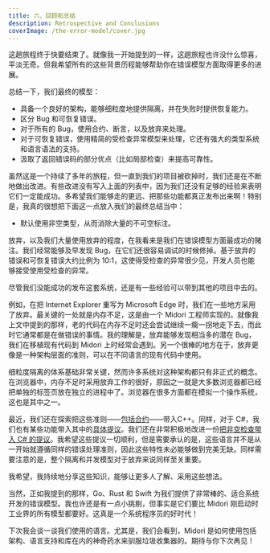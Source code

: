 ```yaml
---
title: 六、回顾和总结
description: Retrospective and Conclusions
coverImage: /the-error-model/cover.jpg
---
```


这趟旅程终于快要结束了。就像我一开始提到的一样，这趟旅程也许没什么惊喜，平淡无奇。但我希望所有的这些背景历程能够帮助你在错误模型方面取得更多的进展。

总结一下，我们最终的模型：

- 具备一个良好的架构，能够细粒度地提供隔离，并在失败时提供恢复能力。
- 区分 Bug 和可恢复错误。
- 对于所有的 Bug，使用合约、断言，以及放弃来处理。
- 对于可恢复错误，使用精简的受检查异常模型来处理，它还有强大的类型系统和语言语法的支持。
- 汲取了返回错误码的部分优点（比如局部检查）来提高可靠性。

虽然这是一个持续了多年的旅程，但一直到我们的项目被砍掉时，我们还是在不断地做出改进。有些改进没有写入上面的列表中，因为我们还没有足够的经验来表明它们一定能成功。多希望我们能够走的更远、把那些功能都真正发布出来啊！特别是，我真的很想把下面这一点放入我们的最终总结当中：

- 默认使用非空类型，从而消除大量的不可空标注。

放弃，以及我们大量使用放弃的程度，在我看来是我们在错误模型方面最成功的赌注。我们经常能够及早发现 Bug，在它们还很容易调试的时候修掉。基于放弃的错误和可恢复错误大约比例为 10:1，这使得受检查的异常很少见，开发人员也能够接受使用受检查的异常。

尽管我们没能成功的发布这套系统，还是有一些经验可以带到其他的项目中去的。

例如，在把 Internet Explorer 重写为 Microsoft Edge 时，我们在一些地方采用了放弃。最关键的一处就是内存不足，这是由一个 Midori 工程师实现的。就像我上文中提到的那样，老的代码在内存不足时还会尝试继续一瘸一拐地走下去，而此时它通常都是在做错误的事情。我的理解是，放弃能够发现相当多的潜在 Bug，我们在移植现有代码到 Midori 上时经常会遇到。另一个很棒的地方在于，放弃更像是一种架构层面的准则，可以在不同语言的现有代码中使用。

细粒度隔离的体系基础非常关键，然而许多系统对这种架构都只有非正式的概念。在浏览器中，内存不足时采用放弃工作的很好，原因之一就是大多数浏览器都已经把单独的标签页放在独立的进程中了。浏览器在很多方面都在模拟一个操作系统，这也是其中之一。

最近，我们还在探索把这些准则——[包括合约](https://www.youtube.com/watch%3Fv%3DHjz1eBx91g8)——带入C++。同样，对于 C#，我们也有某些功能带入其中的[具体提议](https://github.com/dotnet/roslyn/issues/119)。我们还在非常积极地改进一份[把非空检查带入 C# 的提议](https://github.com/dotnet/roslyn/issues/5032)。我希望这些提议一切顺利，但是需要承认的是，这些语言并不是从一开始就遵循同样的错误处理准则，因此这些特性未必能够做到完美无缺。同样需要注意的是，整个隔离和并发模型对于放弃来说同样至关重要。

我希望，我持续地分享这些知识，能够让更多人了解、采用这些想法。

当然，正如我提到的那样，Go、Rust 和 Swift 为我们提供了非常棒的、适合系统开发的错误模型。我也许还是有一点小挑剔，但事实是它们要比 Midori 刚启动时工业界的所有模型都要好。这真是一个系统程序员的好时代！

下次我会谈一谈我们使用的语言。尤其是，我们会看到，Midori 是如何使用包括架构、语言支持和库在内的神奇药水来驯服垃圾收集器的。期待与你下次再见！
